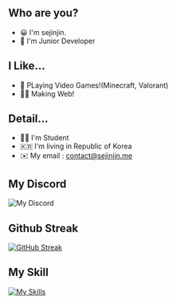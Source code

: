 ## Who are you?
+ 😀 I'm sejinjin.
+ 🏫 I'm Junior Developer

## I Like...

+ 👾 PLaying Video Games!(Minecraft, Valorant)
+ 🧑‍💻 Making Web!

## Detail...

+ 🧑‍🎓 I'm Student
+ 🇰🇷 I'm living in Republic of Korea
+ ✉️ My email : contact@sejinjin.me

## My Discord

![My Discord](https://discord-readme-badge.vercel.app/api?id=999625983290265600)

## Github Streak

[![GitHub Streak](https://streak-stats.demolab.com?user=sejin0104)](https://git.io/streak-stats)

## My Skill

[![My Skills](https://skillicons.dev/icons?i=aws,azure,bash,nodejs,cloudflare,discordjs,firebase,git,js,linux,mongodb,py,github&theme=dark&perline=5)](https://skillicons.dev)
